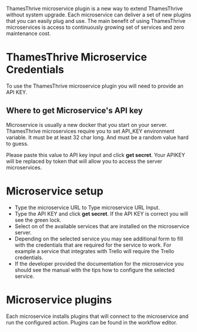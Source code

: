 ThamesThrive microservice plugin is a new way to extend ThamesThrive without system upgrade. 
Each microservice can deliver a set of new plugins that you can easily plug and use. 
The main benefit of using ThamesThrive microservices is access to continuously growing set of services 
and zero maintenance cost.

# ThamesThrive Microservice Credentials

To use the ThamesThrive microservice plugin you will need to provide an API KEY.

## Where to get Microservice's API key

Microservice is usually a new docker that you start on your server. ThamesThrive microservices require you to set 
API_KEY environment variable. It must be at least 32 char long. And must be a random value hard to guess.

Please paste this value to API key input and click __get secret__. Your APIKEY will be replaced by token
that will allow you to access the server microservices. 

# Microservice setup

* Type the microservice URL to Type microservice URL Input.
* Type the API KEY and click __get secret__. If the API KEY is correct you will see the green lock.
* Select on of the available services that are installed on the microservice server.
* Depending on the selected service you may see additional form to fill with the credentials that are required for
  the service to work. For example a service that integrates with Trello will require the Trello credentials.  
* If the developer provided the documentation for the microservice you should see the manual with the tips how to 
  configure the selected service. 


# Microservice plugins

Each microservice installs plugins that will connect to the microservice and run the configured action. Plugins can be 
found in the workflow editor. 

